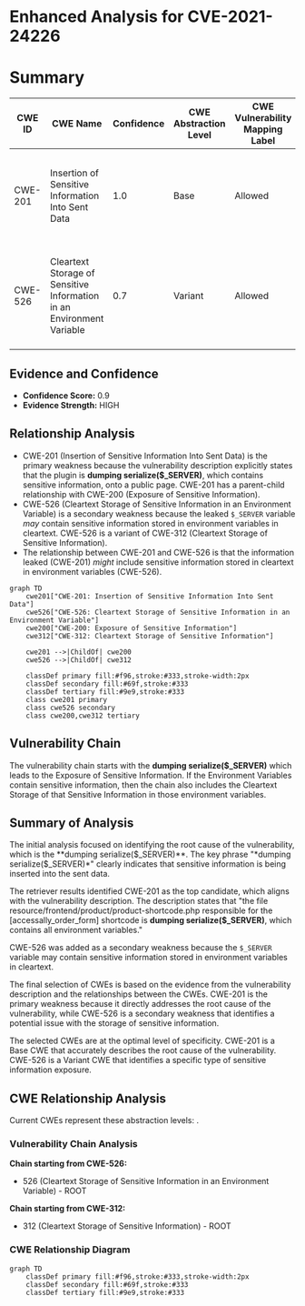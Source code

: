 # Enhanced Analysis for CVE-2021-24226

# Summary
| CWE ID | CWE Name | Confidence | CWE Abstraction Level | CWE Vulnerability Mapping Label | CWE-Vulnerability Mapping Notes |
|---|---|---|---|---|---|
| CWE-201 | Insertion of Sensitive Information Into Sent Data | 1.0 | Base | Allowed | Primary CWE. The application is **dumping serialize($_SERVER)**, which contains sensitive information into a publicly accessible page. |
| CWE-526 | Cleartext Storage of Sensitive Information in an Environment Variable | 0.7 | Variant | Allowed | Secondary CWE. The **dumped serialize($_SERVER)** contains environment variables, which could potentially store sensitive information in cleartext. |

## Evidence and Confidence

*   **Confidence Score:** 0.9
*   **Evidence Strength:** HIGH

## Relationship Analysis
- CWE-201 (Insertion of Sensitive Information Into Sent Data) is the primary weakness because the vulnerability description explicitly states that the plugin is **dumping serialize($_SERVER)**, which contains sensitive information, onto a public page. CWE-201 has a parent-child relationship with CWE-200 (Exposure of Sensitive Information).
- CWE-526 (Cleartext Storage of Sensitive Information in an Environment Variable) is a secondary weakness because the leaked `$_SERVER` variable *may* contain sensitive information stored in environment variables in cleartext. CWE-526 is a variant of CWE-312 (Cleartext Storage of Sensitive Information).
- The relationship between CWE-201 and CWE-526 is that the information leaked (CWE-201) *might* include sensitive information stored in cleartext in environment variables (CWE-526).

```mermaid
graph TD
    cwe201["CWE-201: Insertion of Sensitive Information Into Sent Data"]
    cwe526["CWE-526: Cleartext Storage of Sensitive Information in an Environment Variable"]
    cwe200["CWE-200: Exposure of Sensitive Information"]
    cwe312["CWE-312: Cleartext Storage of Sensitive Information"]

    cwe201 -->|ChildOf| cwe200
    cwe526 -->|ChildOf| cwe312

    classDef primary fill:#f96,stroke:#333,stroke-width:2px
    classDef secondary fill:#69f,stroke:#333
    classDef tertiary fill:#9e9,stroke:#333
    class cwe201 primary
    class cwe526 secondary
    class cwe200,cwe312 tertiary
```

## Vulnerability Chain
The vulnerability chain starts with the **dumping serialize($_SERVER)** which leads to the Exposure of Sensitive Information. If the Environment Variables contain sensitive information, then the chain also includes the Cleartext Storage of that Sensitive Information in those environment variables.

## Summary of Analysis
The initial analysis focused on identifying the root cause of the vulnerability, which is the **dumping serialize($_SERVER)**. The key phrase "*dumping serialize($_SERVER)*" clearly indicates that sensitive information is being inserted into the sent data.

The retriever results identified CWE-201 as the top candidate, which aligns with the vulnerability description. The description states that "the file resource/frontend/product/product-shortcode.php responsible for the [accessally_order_form] shortcode is **dumping serialize($_SERVER)**, which contains all environment variables."

CWE-526 was added as a secondary weakness because the `$_SERVER` variable may contain sensitive information stored in environment variables in cleartext.

The final selection of CWEs is based on the evidence from the vulnerability description and the relationships between the CWEs. CWE-201 is the primary weakness because it directly addresses the root cause of the vulnerability, while CWE-526 is a secondary weakness that identifies a potential issue with the storage of sensitive information.

The selected CWEs are at the optimal level of specificity. CWE-201 is a Base CWE that accurately describes the root cause of the vulnerability. CWE-526 is a Variant CWE that identifies a specific type of sensitive information exposure.


## CWE Relationship Analysis

Current CWEs represent these abstraction levels: .


### Vulnerability Chain Analysis

**Chain starting from CWE-526:**
- 526 (Cleartext Storage of Sensitive Information in an Environment Variable) - ROOT


**Chain starting from CWE-312:**
- 312 (Cleartext Storage of Sensitive Information) - ROOT



### CWE Relationship Diagram

```mermaid
graph TD
    classDef primary fill:#f96,stroke:#333,stroke-width:2px
    classDef secondary fill:#69f,stroke:#333
    classDef tertiary fill:#9e9,stroke:#333
```